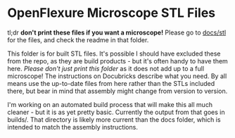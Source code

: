 # OpenFlexure Microscope STL Files
tl;dr **don't print these files if you want a microscope!** Please go to [docs/stl](../docs/stl/) for the files, and check the readme in that folder.

This folder is for built STL files.  It's possible I should have excluded these from the repo, as they are build products - but it's often handy to have them here.  *Please don't just print this folder* as it does not add up to a full microscope!  The instructions on Docubricks describe what you need.  By all means use the up-to-date files from here rather than the STLs included there, but bear in mind that assembly might change from version to version.

I'm working on an automated build process that will make this all much cleaner - but it is as yet pretty basic.  Currently the output from that goes in builds/.  That directory is likely more current than the docs folder, which is intended to match the assembly instructions.

